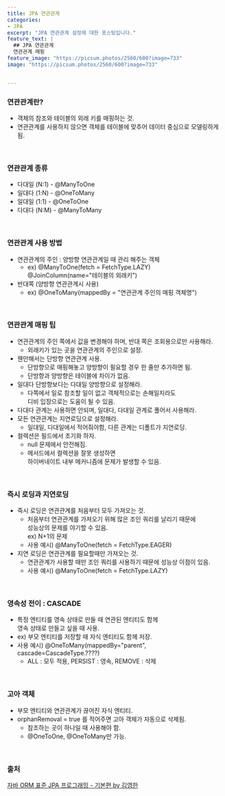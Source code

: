 ```yaml
---
title: JPA 연관관계
categories:
- JPA
excerpt: "JPA 연관관계 설정에 대한 포스팅입니다."
feature_text: |
  ## JPA 연관관계
  연관관계 매핑
feature_image: "https://picsum.photos/2560/600?image=733"
image: "https://picsum.photos/2560/600?image=733"


---
```


### 연관관계란?
- 객체의 참조와 테이블의 외래 키를 매핑하는 것.
- 연관관계를 사용하지 않으면 객체를 테이블에 맞추어 데이터 중심으로 모델링하게 됨.

<br>

### 연관관계 종류
- 다대일 (N:1) - @ManyToOne
- 일대다 (1:N) - @OneToMany
- 일대일 (1:1)  - @OneToOne
- 다대다 (N:M) - @ManyToMany

<br>

### 연관관계 사용 방법
- 연관관계의 주인 : 양방향 연관관계일 때 관리 해주는 객체
	+ ex) @ManyToOne(fetch = FetchType.LAZY) <br> @JoinColumn(name="테이블의 외래키")
- 반대쪽 (양방향 연관관계시 사용)
	+ ex) @OneToMany(mappedBy = "연관관계 주인의 매핑 객체명")

<br>

### 연관관계 매핑 팁
- 연관관계의 주인 쪽에서 값을 변경해야 하며, 반대 쪽은 조회용으로만 사용해라.
	+ 외래키가 있는 곳을 연관관계의 주인으로 설정.
- 웬만해서는 단방향 연관관계 사용.
	+ 단방향으로 매핑해놓고 양방향이 필요할 경우 한 줄만 추가하면 됨.
	+ 단방향과 양방향은 테이블에 차이가 없음.
- 일대다 단방향보다는 다대일 양방향으로 설정해라.
	+ 다쪽에서 일로 참조할 일이 없고 객체적으로는 손해일지라도 <br> 디비 입장으로는 도움이 될 수 있음.
- 다대다 관계는 사용하면 안되며, 일대다, 다대일 관계로 풀어서 사용해라.
- 모든 연관관계는 지연로딩으로 설정해라.
	+ 일대일, 다대일에서 적어줘야함, 다른 관계는 디폴트가 지연로딩.
- 컬렉션은 필드에서 초기화 하자.
	+ null 문제에서 안전해짐.
	+ 메서드에서 컬렉션을 잘못 생성하면 <br> 하이버네이트 내부 메커니즘에 문제가 발생할 수 있음.

<br>

### 즉시 로딩과 지연로딩
- 즉시 로딩은 연관관계를 처음부터 모두 가져오는 것.
	+ 처음부터 연관관계를 가져오기 위해 많은 조인 쿼리를 날리기 때문에 <br> 성능상의 문제를 야기할 수 있음. <br> ex) N+1의 문제
	+ 사용 예시) @ManyToOne(fetch = FetchType.EAGER) 
- 지연 로딩은 연관관계를 필요할때만 가져오는 것.
	+ 연관관계가 사용할 때만 조인 쿼리를 사용하기 때문에 성능상 이점이 있음. 
	+ 사용 예시) @ManyToOne(fetch = FetchType.LAZY) 

<br>

### 영속성 전이 : CASCADE
- 특정 엔티티를 영속 상태로 만들 때 연관된 엔티티도 함께 <br> 영속 상태로 만들고 싶을 때 사용.
- ex) 부모 엔티티를 저장할 때 자식 엔티티도 함께 저장.
- 사용 예시) @OneToMany(mappedBy="parent", cascade=CascadeType.????)
	+ ALL : 모두 적용, PERSIST : 영속, REMOVE : 삭제

<br>

### 고아 객체
- 부모 엔티티와 연관관계가 끊어진 자식 엔티티.
- orphanRemoval = true 를 적어주면 고아 객체가 자동으로 삭제됨.
	+ 참조하는 곳이 하나일 때 사용해야 함.
	+ @OneToOne, @OneToMany만 가능.

<br>

### 출처

[자바 ORM 표준 JPA 프로그래밍 - 기본편 by 김영한](https://www.inflearn.com/course/ORM-JPA-Basic/dashboard)
